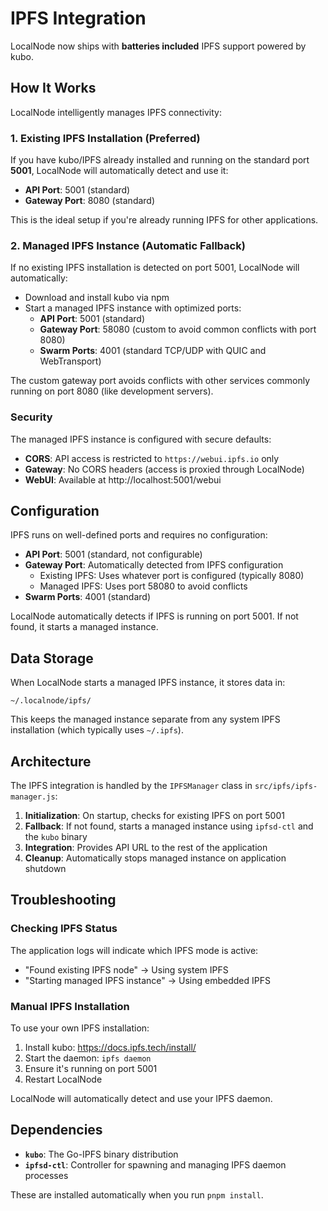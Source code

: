 # IPFS Integration

LocalNode now ships with **batteries included** IPFS support powered by kubo.

## How It Works

LocalNode intelligently manages IPFS connectivity:

### 1. Existing IPFS Installation (Preferred)
If you have kubo/IPFS already installed and running on the standard port **5001**, LocalNode will automatically detect and use it:
- **API Port**: 5001 (standard)
- **Gateway Port**: 8080 (standard)

This is the ideal setup if you're already running IPFS for other applications.

### 2. Managed IPFS Instance (Automatic Fallback)
If no existing IPFS installation is detected on port 5001, LocalNode will automatically:
- Download and install kubo via npm
- Start a managed IPFS instance with optimized ports:
  - **API Port**: 5001 (standard)
  - **Gateway Port**: 58080 (custom to avoid common conflicts with port 8080)
  - **Swarm Ports**: 4001 (standard TCP/UDP with QUIC and WebTransport)

The custom gateway port avoids conflicts with other services commonly running on port 8080 (like development servers).

### Security

The managed IPFS instance is configured with secure defaults:
- **CORS**: API access is restricted to `https://webui.ipfs.io` only
- **Gateway**: No CORS headers (access is proxied through LocalNode)
- **WebUI**: Available at http://localhost:5001/webui

## Configuration

IPFS runs on well-defined ports and requires no configuration:

- **API Port**: 5001 (standard, not configurable)
- **Gateway Port**: Automatically detected from IPFS configuration
  - Existing IPFS: Uses whatever port is configured (typically 8080)
  - Managed IPFS: Uses port 58080 to avoid conflicts
- **Swarm Ports**: 4001 (standard)

LocalNode automatically detects if IPFS is running on port 5001. If not found, it starts a managed instance.

## Data Storage

When LocalNode starts a managed IPFS instance, it stores data in:
```
~/.localnode/ipfs/
```

This keeps the managed instance separate from any system IPFS installation (which typically uses `~/.ipfs`).

## Architecture

The IPFS integration is handled by the `IPFSManager` class in `src/ipfs/ipfs-manager.js`:

1. **Initialization**: On startup, checks for existing IPFS on port 5001
2. **Fallback**: If not found, starts a managed instance using `ipfsd-ctl` and the `kubo` binary
3. **Integration**: Provides API URL to the rest of the application
4. **Cleanup**: Automatically stops managed instance on application shutdown

## Troubleshooting

### Checking IPFS Status
The application logs will indicate which IPFS mode is active:
- "Found existing IPFS node" → Using system IPFS
- "Starting managed IPFS instance" → Using embedded IPFS

### Manual IPFS Installation
To use your own IPFS installation:

1. Install kubo: https://docs.ipfs.tech/install/
2. Start the daemon: `ipfs daemon`
3. Ensure it's running on port 5001
4. Restart LocalNode

LocalNode will automatically detect and use your IPFS daemon.

## Dependencies

- **`kubo`**: The Go-IPFS binary distribution
- **`ipfsd-ctl`**: Controller for spawning and managing IPFS daemon processes

These are installed automatically when you run `pnpm install`.

